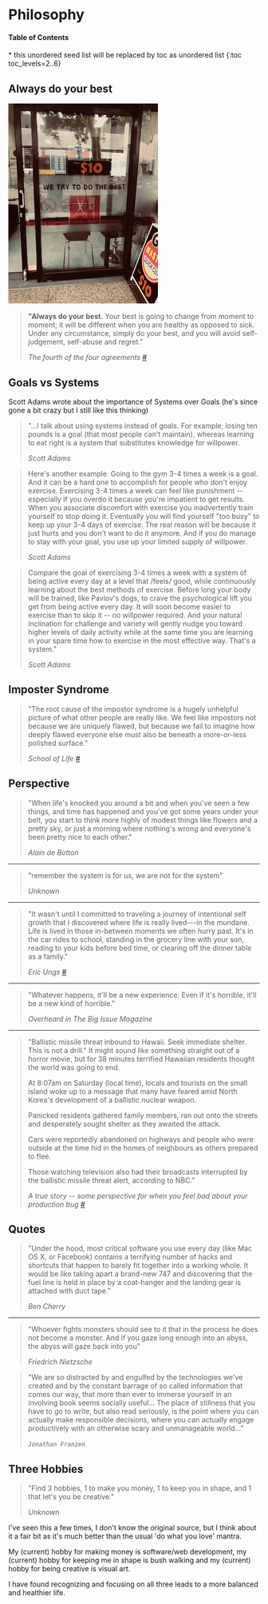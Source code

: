 # Philosophy

<nav>
  <h4>Table of Contents</h4>
  * this unordered seed list will be replaced by toc as unordered list
  {:toc toc_levels=2..6}
</nav>

## Always do your best

![](/media/try-to-do-the-best.jpg)

> **"Always do your best.** Your best is going to change from moment to moment; it will be different when you are healthy as opposed to sick. Under any circumstance, simply do your best, and you will avoid self-judgement, self-abuse and regret."
>
> _The fourth of the four agreements [#](http://www.toltecspirit.com/)_

## Goals vs Systems

Scott Adams wrote about the importance of Systems over Goals (he's since gone a bit crazy but I still like this thinking)

> "...I talk about using systems instead of goals. For example, losing ten pounds is a goal (that most people can't maintain), whereas learning to eat right is a system that substitutes knowledge for willpower.
>
> _Scott Adams_

> Here's another example. Going to the gym 3-4 times a week is a goal. And it can be a hard one to accomplish for people who don't enjoy exercise. Exercising 3-4 times a week can feel like punishment -- especially if you overdo it because you're impatient to get results. When you associate discomfort with exercise you inadvertently train yourself to stop doing it. Eventually you will find yourself "too busy" to keep up your 3-4 days of exercise. The real reason will be because it just hurts and you don't want to do it anymore. And if you do manage to stay with your goal, you use up your limited supply of willpower.
>
> _Scott Adams_

> Compare the goal of exercising 3-4 times a week with a system of being active every day at a level that /feels/ good, while continuously learning about the best methods of exercise. Before long your body will be trained, like Pavlov's dogs, to crave the psychological lift you get from being active every day. It will soon become easier to exercise than to skip it -- no willpower required. And your natural inclination for challenge and variety will gently nudge you toward higher levels of daily activity while at the same time you are learning in your spare time how to exercise in the most effective way. That's a system."
>
> _Scott Adams_

## Imposter Syndrome

> "The root cause of the impostor syndrome is a hugely unhelpful picture of what other people are really like. We feel like impostors not because we are uniquely flawed, but because we fail to imagine how deeply flawed everyone else must also be beneath a more-or-less polished surface."
>
> _School of Life [#](https://www.theschooloflife.com/shop/tsol-press-a-job-to-love/)_

## Perspective

> "When life's knocked you around a bit and when you've seen a few things, and time has happened and you've got some years under your belt, you start to think more highly of modest things like flowers and a pretty sky, or just a morning where nothing's wrong and everyone's been pretty nice to each other."
>
> _Alain de Botton_

---

> "remember the system is for us, we are not for the system"
>
> _Unknown_

---

> "It wasn't until I committed to traveling a journey of intentional self growth that I discovered where life is really lived---in the mundane. Life is lived in those in-between moments we often hurry past. It's in the car rides to school, standing in the grocery line with your son, reading to your kids before bed time, or clearing off the dinner table as a family."
>
> _Eric Ungs [#](https://www.becomingminimalist.com/?s=5+simple+ways+abundant)_

---

> "Whatever happens, it'll be a new experience. Even if it's horrible, it'll be a new kind of horrible."
>
> _Overheard in The Big Issue Magazine_

---

> "Ballistic missile threat inbound to Hawaii. Seek immediate shelter. This is not a drill." It might sound like something straight out of a horror movie, but for 38 minutes terrified Hawaiian residents thought the world was going to end.
>
> At 8:07am on Saturday (local time), locals and tourists on the small island woke up to a message that many have feared amid North Korea's development of a ballistic nuclear weapon.
>
> Panicked residents gathered family members, ran out onto the streets and desperately sought shelter as they awaited the attack.
>
> Cars were reportedly abandoned on highways and people who were outside at the time hid in the homes of neighbours as others prepared to flee.
>
> Those watching television also had their broadcasts interrupted by the ballistic missile threat alert, according to NBC."
>
> _A true story -- some perspective for when you feel bad about your production bug [#](https://www.abc.net.au/news/2018-01-14/hawaii-missile-threat-for-38-mins-they-thought-world-was-ending/9327692)_

## Quotes

> "Under the hood, most critical software you use every day (like Mac OS X, or Facebook) contains a terrifying number of hacks and shortcuts that happen to barely fit together into a working whole. It would be like taking apart a brand-new 747 and discovering that the fuel line is held in place by a coat-hanger and the landing gear is attached with duct tape."
>
> _Ben Cherry_

---

> "Whoever fights monsters should see to it that in the process he does not become a monster. And if you gaze long enough into an abyss, the abyss will gaze back into you"
>
> _Friedrich Nietzsche_

> "We are so distracted by and engulfed by the technologies we've created and by the constant barrage of so called information that comes our way, that more than ever to immerse yourself in an involving book seems socially useful... The place of stillness that you have to go to write, but also read seriously, is the point where you can actually make responsible decisions, where you can actually engage productively with an otherwise scary and unmanageable world..."
>
> _`Jonathan Franzen`_

## Three Hobbies

> "Find 3 hobbies, 1 to make you money, 1 to keep you in shape, and 1 that let's you be creative."
>
> _Unknown_

I've seen this a few times, I don't know the original source, but I think about it a fair bit as it's much better than the usual 'do what you love' mantra.

My (current) hobby for making money is software/web development, my (current) hobby for keeping me in shape is bush walking and my (current) hobby for being creative is visual art.

I have found recognizing and focusing on all three leads to a more balanced and healthier life.
